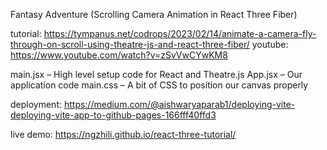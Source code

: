 Fantasy Adventure (Scrolling Camera Animation in React Three Fiber)

tutorial: https://tympanus.net/codrops/2023/02/14/animate-a-camera-fly-through-on-scroll-using-theatre-js-and-react-three-fiber/
youtube: https://www.youtube.com/watch?v=zSvVwCYwKM8


main.jsx – High level setup code for React and Theatre.js
App.jsx – Our application code
main.css – A bit of CSS to position our canvas properly

deployment: https://medium.com/@aishwaryaparab1/deploying-vite-deploying-vite-app-to-github-pages-166fff40ffd3

live demo: https://ngzhili.github.io/react-three-tutorial/